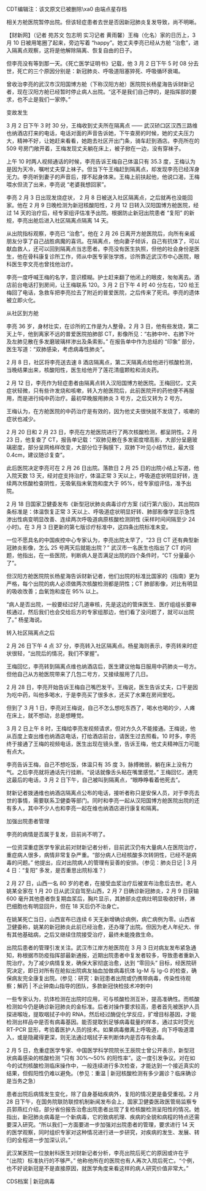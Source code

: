 CDT编辑注：该文原文已被删除\xa0 由端点星存档

相关方舱医院暂停出院。但该轻症患者去世是否因新冠肺炎复发导致，尚不明晰。

【财新网】（记者 苑苏文 包志明 实习记者 黄雨馨）王梅（化名）家的日历上，3 月 10 日被用笔圈了起来，旁边写着 “happy”。她丈夫李亮已经从方舱 “治愈”，进入隔离点观察，这将是他解除隔离、恢复自由的日子。

但李亮没有等到那一天。《死亡医学证明书》记载，他 3 月 2 日下午 5 时 08 分去世，死亡的三个原因分别是：新冠肺炎、呼吸道阻塞猝死、呼吸循环衰竭。

曾收治李亮的武汉市汉阳国博方舱（下称汉阳方舱）医院院长杨星海告诉财新记者，现在汉阳方舱已经暂时停止病人出院。“这不是我们自己停的，是指挥部的要求，也不止是我们一家停。”

变故发生

3 月 2 日下午 3 时 30 分，王梅收到丈夫所在隔离点 —— 武汉硚口区汉西三路维也纳酒店打来的电话，电话对面的声音告诉她，下午查房的时候，她的丈夫压力大，精神不好，让她赶来看看，她跑去社区开出门条，骑车赶到酒店。李亮所在的 509 号房门敞开着，王梅发现丈夫躺在床上，被子掀在一边，没有穿袜子。

上午 10 时两人视频通话的时候，李亮告诉王梅自己体温只有 35.3 度，王梅认为是因为天冷，嘱咐丈夫穿上袜子。但当下午王梅赶到隔离点，却发现李亮已经浑身无力。李亮听到妻子的声音后，撑不起身体来。王梅上前扶起他，他说口渴，王梅喂水但流了出来，李亮说 “老婆我想回家”。

李亮 2 月 3 日出现发烧症状， 2 月 8 日被送入社区隔离点，之后就再也没能回家。他在 2 月 9 日晚检测为新冠核酸阳性，2 月 12 日转入汉阳国博方舱医院，经过 14 天的治疗后，经专家组评估准予出院。根据防止新冠出院患者 “复阳” 的新规，李亮出舱后进入社区隔离点隔离 14 天。

从出院指标观察，李亮已 “治愈”。他在 2 月 26 日离开方舱医院后，向所有亲戚朋友分享了自己战胜病魔的喜讯。在隔离点，他向妻子倾诉，自己有抗体了，可以献血救人，还可以回到隔离点当志愿者。李亮没有医生执照，但他的社会身份是医生，他在骨科康复诊所工作，师从中医专家张学炼，诊所靠近武汉市中心医院，眼科医生李文亮也曾找他治疗。

李亮一度呼喊王梅的名字，意识模糊。护士赶来翻了他闭上的眼皮，匆匆离去。酒店前台电话打到房间，让王梅联系 120。3 月 2 日下午 4 时 40 分左右，120 给王梅回了电话，急救车把李亮拉去了附近的普爱医院，之后传来了死讯。李亮的遗体被立即火化。

从社区到方舱

李亮 36 岁，身材壮实，在诊所的工作是为人整骨。2 月 3 日，他有些发烧，第二天上午，他到离家不远的普爱医院拍肺部 CT，影像所见：“右肺中叶、右肺下叶及左肺见散在多发磨玻璃样渗出及条索影。” 在报告单中作为总结的 “印象” 部分，医生写道：“双肺感染，考虑病毒性肺炎”。

2 月 8 日，社区将李亮送去速 8 酒店隔离点，第二天隔离点给他进行核酸检测，当晚结果出来，核酸阳性，医生给他开了莲花清瘟颗粒和消炎药。

2 月 12 日，李亮作为轻症患者由隔离点转入汉阳国博方舱医院。王梅回忆，丈夫症状轻微，只有些许发烧和咳嗽，转入方舱医院后，此前医院开的药他便不再服用，而是进行纯中药治疗。最初早晚服用肺炎 3 号方，之后又转为 2 号方。

王梅认为，在方舱医院的中药治疗是有效的，因为他丈夫很快就不发烧了，咳嗽的症状也减少。

2 月 20 日和 2 月 23 日，李亮在方舱医院进行了两次核酸检测，都呈阴性。2 月 23 日，他复查了 CT，报告单记载：“双肺见散在多发密度增高影，大部分呈磨玻璃密度，部分呈网格样改变，大部分位于胸膜下，双肺下叶见小结节灶，最大径 0.4cm，建议随诊复查”。

此后医院决定李亮可在 2 月 26 日出院。落款日 2 月 25 日的出院小结上写道，他入院天数 13 天，经对症支持治疗，体温正常 3 天以上，呼吸道症状明显好转，连续两次核酸检查阴性，无吸氧指末氧饱和度大于 95%，经专家组评估，准予出院。

2 月 18 日国家卫健委发布《新型冠状肺炎病毒诊疗方案 (试行第六版)》，其出院四条标准是：体温恢复正常 3 天以上、呼吸道症状明显好转、肺部影像学显示急性渗出性病变明显改善、连续两次呼吸道病原核酸检测阴性 (采样时间间隔至少 24 小时)。在 3 月 3 日更新的第七版诊疗标准中，这四条出院标准未变。

一位不愿具名的中国疾控中心专家认为，李亮出院太早了，“23 日 CT 还有典型新冠肺炎影像，怎么 25 号两天后就能出院？” 武汉市一名医生也指出了 CT 的问题，他指出，在一些医院，判断病人是否满足出院的四个条件时，“CT 分量最小了”。

但汉阳方舱医院院长杨星海告诉财新记者，他们出院的标准比国家的《指南》更为严格，每个出院的病人必须做两次核酸检测都是阴性；CT 肺部影像，对比有明显的吸收改善；血氧饱和度在 95% 以上。

“病人是否出院，一般要经过好几道审核，先是这边的管床医生、医疗组组长要审核通过，然后我们也会交给后方的专家组那边，他们看了没问题了，就可以出院了。” 杨星海说。

转入社区隔离点之后

2 月 26 日下午 4 点 37 分，李亮转入社区隔离点。杨星海则表示，李亮转来时症状很轻，“出院后的情况，我们不掌握”。

王梅回忆，李亮转到隔离点维也纳酒店后，医生建议他每日服用中药肺炎一号方。但他自己从方舱医院带来了几包二号方，又接续服用了几日。

2 月 28 日，李亮开始告诉王梅自己嘴巴发干。王梅说，医生告诉丈夫，口干是因为吃中药，叫他多喝水，于是李亮买了很多水，还买了水果在房间里吃。

但到了 3 月 1 日，李亮对王梅说，自己不怎么想吃东西了，喝水也喝的少，人瘫在床上，就不想动，总是想睡觉。

3 月 2 日上午 8 时，王梅给李亮发视频请求，但对方久久不能接通。王梅说，他从百度上查出维也纳酒店电话，打给酒店前台，请医生过去照看。10 时多，李亮终于接通了王梅的视频电话，医生出现在镜头里，告诉王梅，他丈夫精神压力可能有点大。

李亮告诉王梅，自己不想吃饭，体温只有 35 度 3，脉搏微弱，躺在床上没有力气。之后李亮就将通话先行挂断。“说话就像舌头粘在嘴里感觉。” 王梅回忆，通完这最后的电话，3 月 2 日下午，自己被叫到隔离点，“眼睁睁看着他死去”。

财新记者拨通维也纳酒店隔离点公布的电话，接听者称只是安保人员，对于李亮去世的事情，需要联系卫健委等部门。同时和李亮一起从汉阳国博方舱医院出院的还有多人，其中不少人也和李亮一起在维也纳酒店进行康复和隔离。

加强出院患者管理

李亮的病情是否属于复发，目前尚不明了。

一位资深重症医学专家此前对财新记者分析，目前武汉仍有大量病人在医院治疗，重症病人很多，病情非常复杂严重。“部分病人已经核酸多次转阴性，已经不是病毒的问题。” 他提出，应对出院病人的管理有妥善的安排。（参见：肺炎日记 | 3 月 4 日：“复阳” 多发，是否重思出院标准？）

2 月 27 日，山西一名 80 岁的老者，在接受血浆治疗后被宣布治愈后去世。老人姚某全家在 1 月 20 日从武汉自驾至山西，2 月 7 日确诊新冠肺炎，2 月 9 日获输 600 毫升其他患者恢复期血浆后，胸片显示，其肺部炎症病灶明显吸收好转，淋巴细胞也有明显回升，但在 18 天后仍不治身亡。

在姚某死亡当日，山西宣布已连续 6 天无新增确诊病例，病亡病例为零。山西省卫健委称，姚某的新冠肺炎此前已经治愈，还办理了出院。但因为老人年纪大、伴有其他基础病，之后又继续住院接受治疗，最终未能挽救生命。

出院后患者的管理引发关注。武汉市江岸方舱医院在 3 月 3 日对病友发布紧急通知，称根据市防疫指挥部最新通报，近期出院患者中复发者较多，导致患者重新入院治疗。为了减少病情复发，确保大家彻底治愈，达到 “零回头” 目标，经医院研究决定，即日对所有在舱拟出院病友抽血加做病毒抗体 Ig-M 与 Ig-G 的检查，确保病友完全康复出院。(参见：研究：新冠患者出院或仍携带病毒，传染性待观察；解药 | 不止钟南山指导的团队，多款新冠快检技术冲刺中)

一些专家认为，抗体检测在出院时应用，可与核酸检测互补，提高准确性。而核酸检测如今仍是确诊新冠肺炎的金标准。后者对操作要求较高，患者首先被医护人员探进喉咙，提取咽拭子中的 RNA，然后经过酶促化学反应，扩增目标基因，才能检测出样品中是否有病毒基因。能否提取到足够病毒载量的样本，通过实时荧光 RT-PCR 显形，考验着医护人员的技术。如果病毒撤离上呼吸道，向下呼吸道潜入，或是隐藏得更深，则无法通过咽拭子来判断体内是否存有余毒。

2 月 5 日，危重症医学专家、中国医学科学院院长王辰院士曾公开表示，新型冠状病毒感染的核酸检测 “只有 30%～50% 的阳性率”。这一度引发争议。对在如今的试剂核酸检测临床操作中，一般连续进行多次检查，才能达到一个接近真实的结果，但假阳性仍难以避免。（参见：重温 | 新冠核酸检测有多少漏诊？临床确诊是当务之急）

患者出院后病情发生变化，除了自身基础疾病外，复阳的情况更是备受重视。2 月 28 日下午，在国务院联防联控机制新闻发布会上，国家卫健委医政医管局监察专员郭燕红介绍，部分省份报告治愈出院患者出现了复检核酸检测呈阳性的情况。她指出，新冠肺炎病毒是一个新病毒，它的致病机理、疾病的全貌和病程的特点还需要深入研究。“所以我们一方面要进一步加强对出院患者的管理，要求进行 14 天的医学观察，同时组织专家对这种情况进行进一步研究，对疾病的发生、发展、转归的全程进一步加深认识。”

武汉某医院一位放射科医生对财新记者分析，李亮出院后死亡的原因或许在于 “（出院）标准执行的不够严。” 他称他所在的医院也有人再次入院后死亡。“个例，也不好说新冠是不是直接原因，就医学角度来看这样的病人研究价值非常大。”

CDS档案 | 新冠病毒


